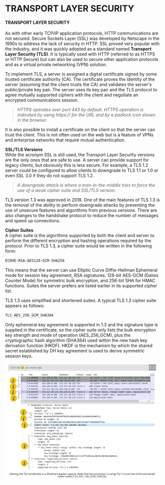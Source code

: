 # TRANSPORT LAYER SECURITY

#### TRANSPORT LAYER SECURITY

As with other early TCP/IP application protocols, HTTP communications are not secured. Secure Sockets Layer (SSL) was developed by Netscape in the 1990s to address the lack of security in HTTP. SSL proved very popular with the industry, and it was quickly adopted as a standard named **Transport Layer Security (TLS)**. It is typically used with HTTP (referred to as HTTPS or HTTP Secure) but can also be used to secure other application protocols and as a virtual private networking (VPN) solution.

To implement TLS, a server is assigned a digital certificate signed by some trusted certificate authority (CA). The certificate proves the identity of the server (assuming that the client trusts the CA) and validates the server's public/private key pair. The server uses its key pair and the TLS protocol to agree mutually supported ciphers with the client and negotiate an encrypted communications session.

> _HTTPS operates over port 443 by default. HTTPS operation is indicated by using https:// for the URL and by a padlock icon shown in the browser._

It is also possible to install a certificate on the client so that the server can trust the client. This is not often used on the web but is a feature of VPNs and enterprise networks that require mutual authentication.

**SSL/TLS Versions**  
While the acronym SSL is still used, the Transport Layer Security versions are the only ones that are safe to use. A server can provide support for legacy clients, but obviously this is less secure. For example, a TLS 1.2 server could be configured to allow clients to downgrade to TLS 1.1 or 1.0 or even SSL 3.0 if they do not support TLS 1.2.

> _A downgrade attack is where a man-in-the-middle tries to force the use of a weak cipher suite and SSL/TLS version._

TLS version 1.3 was approved in 2018. One of the main features of TLS 1.3 is the removal of the ability to perform downgrade attacks by preventing the use of unsecure features and algorithms from previous versions. There are also changes to the handshake protocol to reduce the number of messages and speed up connections.

**Cipher Suites**  
A cipher suite is the algorithms supported by both the client and server to perform the different encryption and hashing operations required by the protocol. Prior to TLS 1.3, a cipher suite would be written in the following form:

```Markdown
ECDHE-RSA-AES128-GCM-SHA256
``` 

This means that the server can use Elliptic Curve Diffie-Hellman Ephemeral mode for session key agreement, RSA signatures, 128-bit AES-GCM (Galois Counter Mode) for symmetric bulk encryption, and 256-bit SHA for HMAC functions. Suites the server prefers are listed earlier in its supported cipher list.

TLS 1.3 uses simplified and shortened suites. A typical TLS 1.3 cipher suite appears as follows:

```Markdown
TLS_AES_256_GCM_SHA384
``` 

Only ephemeral key agreement is supported in 1.3 and the signature type is supplied in the certificate, so the cipher suite only lists the bulk encryption key strength and mode of operation (AES\_256\_GCM), plus the cryptographic hash algorithm (SHA384) used within the new hash key derivation function (HKDF). HKDF is the mechanism by which the shared secret established by DH key agreement is used to derive symmetric session keys.

![](./img/trasnport.png)